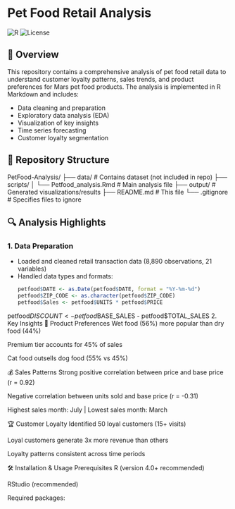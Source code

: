 # Pet Food Retail Analysis

![R](https://img.shields.io/badge/language-R-blue.svg)
![License](https://img.shields.io/badge/license-MIT-green.svg)

## 📌 Overview

This repository contains a comprehensive analysis of pet food retail data to understand customer loyalty patterns, sales trends, and product preferences for Mars pet food products. The analysis is implemented in R Markdown and includes:

- Data cleaning and preparation
- Exploratory data analysis (EDA)
- Visualization of key insights
- Time series forecasting
- Customer loyalty segmentation

## 📂 Repository Structure
PetFood-Analysis/
├── data/ # Contains dataset (not included in repo)
├── scripts/
│ └── Petfood_analysis.Rmd # Main analysis file
├── output/ # Generated visualizations/results
├── README.md # This file
└── .gitignore # Specifies files to ignore

## 🔍 Analysis Highlights

### 1. Data Preparation
- Loaded and cleaned retail transaction data (8,890 observations, 21 variables)
- Handled data types and formats:
  ```r
  petfood$DATE <- as.Date(petfood$DATE, format = "%Y-%m-%d")
  petfood$ZIP_CODE <- as.character(petfood$ZIP_CODE)
  petfood$Sales <- petfood$UNITS * petfood$PRICE
petfood$DISCOUNT <- petfood$BASE_SALES - petfood$TOTAL_SALES
2. Key Insights
🐾 Product Preferences
Wet food (56%) more popular than dry food (44%)

Premium tier accounts for 45% of sales

Cat food outsells dog food (55% vs 45%)

💰 Sales Patterns
Strong positive correlation between price and base price (r = 0.92)

Negative correlation between units sold and base price (r = -0.31)

Highest sales month: July | Lowest sales month: March

🏆 Customer Loyalty
Identified 50 loyal customers (15+ visits)

Loyal customers generate 3x more revenue than others

Loyalty patterns consistent across time periods

🛠️ Installation & Usage
Prerequisites
R (version 4.0+ recommended)

RStudio (recommended)

Required packages:
